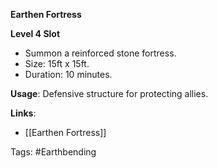 **Earthen Fortress**

**Level 4 Slot**
- Summon a reinforced stone fortress.
- Size: 15ft x 15ft.
- Duration: 10 minutes.

**Usage**: Defensive structure for protecting allies.

**Links**:
- [[Earthen Fortress]]

Tags:
#Earthbending